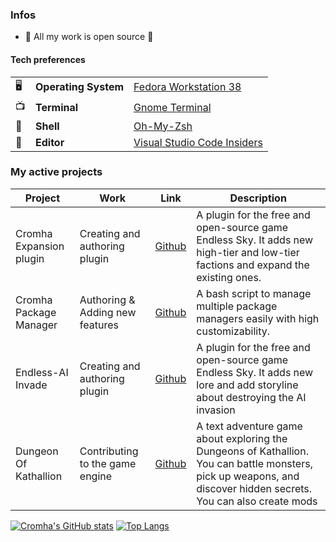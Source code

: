 
### Infos
* 👀 All my work is open source 👀

#### Tech preferences

| |                       |                                                           |
|-|-----------------------|-----------------------------------------------------------|
|🖥| **Operating System** | [Fedora Workstation 38](https://fedoraproject.org/workstation/)|
|📺| **Terminal**         | [Gnome Terminal](https://github.com/GNOME/gnome-terminal)|
|🐚| **Shell**            | [Oh-My-Zsh](https://github.com/ohmyzsh/ohmyzsh)|
|📝| **Editor**           | [Visual Studio Code Insiders](https://github.com/Microsoft/vscode)|

### My active projects
| Project                 | Work                            | Link                                                              | Description                                                                                                                                                       |
|-------------------------|---------------------------------|-------------------------------------------------------------------|-------------------------------------------------------------------------------------------------------------------------------------------------------------------|
| Cromha Expansion plugin | Creating and authoring plugin   | [Github](https://github.com/OcelotWalrus/Cromha-Expansion-plugin) | A plugin for the free and open-source game Endless Sky. It adds new high-tier and low-tier factions and expand the existing ones.                                 |
| Cromha Package Manager  | Authoring & Adding new features | [Github](https://github.com/OcelotWalrus/Cromha-Package-Manager)  | A bash script to manage multiple package managers easily with high customizability.                                                                               |
| Endless-AI Invade       | Creating and authoring plugin   | [Github](https://github.com/OcelotWalrus/Endless-AI-Invade)       | A plugin for the free and open-source game Endless Sky. It adds new lore and add storyline about destroying the AI invasion                                       |
| Dungeon Of Kathallion   | Contributing to the game engine | [Github](https://github.com/lumbar527/Dungeons-of-Kathallion)     | A text adventure game about exploring the Dungeons of Kathallion. You can battle monsters, pick up weapons, and discover hidden secrets. You can also create mods |

[![Cromha's GitHub stats](https://github-readme-stats.vercel.app/api?username=OcelotWalrus&theme=nord&show_icons=true)](https://github.com/anuraghazra/github-readme-stats)
[![Top Langs](https://github-readme-stats.vercel.app/api/top-langs/?username=OcelotWalrus&theme=nord&show_private=true&layout=compact&langs_count=10)](https://github.com/anuraghazra/github-readme-stats)
